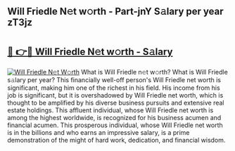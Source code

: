 ## Will Friedle N𝚎t w𝚘rth - Part-jnY S𝚊lary per year zT3jz

# <h2><a href="http://gc2z9gv.nevu.top/?p=Will+Friedle">🔗 👉🔴 Will Friedle N𝚎t w𝚘rth - S𝚊lary</a></h2>

[![Will Friedle N𝚎t W𝚘rth](https://i.imgur.com/Oavwk0R.jpeg)](http://gc2z9gv.nevu.top/?p=Will+Friedle)
What is Will Friedle n𝚎t w𝚘rth? What is Will Friedle s𝚊lary per year?
This financially well-off person's Will Friedle net worth is significant, making him one of the richest in his field. His income from his job is significant, but it is overshadowed by Will Friedle net worth, which is thought to be amplified by his diverse business pursuits and extensive real estate holdings. This affluent individual, whose Will Friedle net worth is among the highest worldwide, is recognized for his business acumen and financial acumen. This prosperous individual, whose Will Friedle net worth is in the billions and who earns an impressive salary, is a prime demonstration of the might of hard work, dedication, and financial wisdom.

